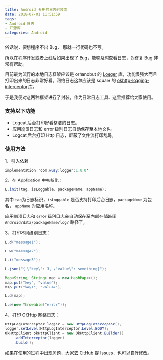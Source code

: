 ```yaml
---
title: Android 专用的日志封装库
date: 2018-07-01 11:51:59
tags: 
- Android 日志
- 开源库
categories: Android
---
```


俗话说，要想程序不出 Bug， 那就一行代码也不写。

所以在程序开发或者上线后如果出现了 Bug，能够及时查看日志，对修复 Bug 非常有帮助。

目前最为流行的本地日志框架应该是 orhanobut 的 [Logger](https://github.com/orhanobut/logger) 库，功能很强大而且打印出来的日志非常好看。网络日志这块应该是 square 的 [okhttp-logging-interceptor](https://github.com/square/okhttp/tree/master/okhttp-logging-interceptor) 库。

于是我便对这两种框架进行了封装，作为日常日志工具。这里推荐给大家使用。

### 支持以下功能

- Logcat 后台打印好看整洁的日志。
- 应用崩溃日志和 error 级别日志自动保存至本地文件。
- Logcat 后台打印 Http 日志，屏蔽了文件流打印乱码。

### 使用方法

1、引入依赖

```java
implementation 'com.wuzy:logger:1.0.0'
```

2、在 Application 中初始化：

```java
L.init(tag, isLoggable, packageName, appName);
```

其中 `tag`为日志标识，`isLoggable` 是否支持打印后台日志，`packageName` 为包名， `appName` 为应用名称。

应用崩溃日志和 error 级别日志会自动保存至内部存储路径 `Android/data/packageName/log/` 路径下。

3、打印不同级别日志：

```java
L.d("message1");

L.w("message2");

L.i("message3");

L.json("{ \"key\": 3, \"value\": something}");

Map<String, String> map = new HashMap<>();
map.put("key", "value");
map.put("key1", "value2");

L.d(map);

L.e(new Throwable("error"));
```

4、打印 OKHttp 网络日志：

```java
HttpLogInterceptor logger = new HttpLogInterceptor();
logger.setLevel(HttpLogInterceptor.Level.BODY);
OkHttpClient okHttpClient = new OkHttpClient.Builder()
    .addInterceptor(logger)
    .build();
```

如果在使用的过程中出现问题，大家去 [GitHub](https://github.com/zywudev/Logger) 提 Issues，也可以自行修改。